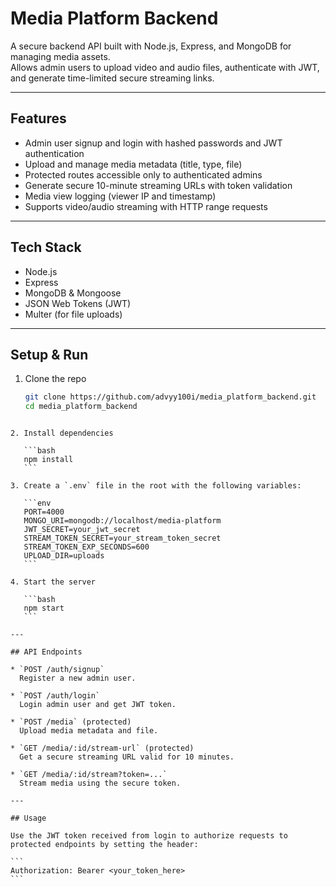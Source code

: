 
# Media Platform Backend

A secure backend API built with Node.js, Express, and MongoDB for managing media assets.  
Allows admin users to upload video and audio files, authenticate with JWT, and generate time-limited secure streaming links.

---

## Features

- Admin user signup and login with hashed passwords and JWT authentication  
- Upload and manage media metadata (title, type, file)  
- Protected routes accessible only to authenticated admins  
- Generate secure 10-minute streaming URLs with token validation  
- Media view logging (viewer IP and timestamp)  
- Supports video/audio streaming with HTTP range requests

---

## Tech Stack

- Node.js  
- Express  
- MongoDB & Mongoose  
- JSON Web Tokens (JWT)  
- Multer (for file uploads)

---

## Setup & Run

1. Clone the repo  
   ```bash
   git clone https://github.com/advyy100i/media_platform_backend.git
   cd media_platform_backend
````

2. Install dependencies

   ```bash
   npm install
   ```

3. Create a `.env` file in the root with the following variables:

   ```env
   PORT=4000
   MONGO_URI=mongodb://localhost/media-platform
   JWT_SECRET=your_jwt_secret
   STREAM_TOKEN_SECRET=your_stream_token_secret
   STREAM_TOKEN_EXP_SECONDS=600
   UPLOAD_DIR=uploads
   ```

4. Start the server

   ```bash
   npm start
   ```

---

## API Endpoints

* `POST /auth/signup`
  Register a new admin user.

* `POST /auth/login`
  Login admin user and get JWT token.

* `POST /media` (protected)
  Upload media metadata and file.

* `GET /media/:id/stream-url` (protected)
  Get a secure streaming URL valid for 10 minutes.

* `GET /media/:id/stream?token=...`
  Stream media using the secure token.

---

## Usage

Use the JWT token received from login to authorize requests to protected endpoints by setting the header:

```
Authorization: Bearer <your_token_here>
```

